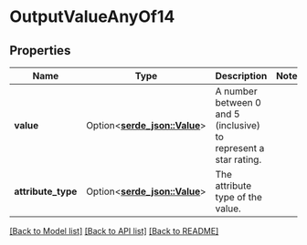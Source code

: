 # OutputValueAnyOf14

## Properties

Name | Type | Description | Notes
------------ | ------------- | ------------- | -------------
**value** | Option<[**serde_json::Value**](.md)> | A number between 0 and 5 (inclusive) to represent a star rating. | 
**attribute_type** | Option<[**serde_json::Value**](serde_json::Value.md)> | The attribute type of the value. | 

[[Back to Model list]](../README.md#documentation-for-models) [[Back to API list]](../README.md#documentation-for-api-endpoints) [[Back to README]](../README.md)


